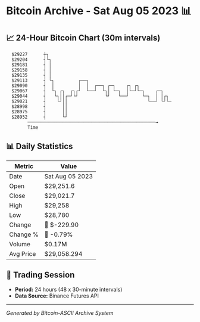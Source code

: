 # Bitcoin Archive - Sat Aug 05 2023 📊

## 📈 24-Hour Bitcoin Chart (30m intervals)

```
  $29227      ┼┐                                               
  $29204      ┤└┐                                              
  $29181      ┤ │                                              
  $29158      ┤ │                                              
  $29135      ┤ │                                              
  $29113      ┤ └┐         ┌──┐                                
  $29090      ┤  │         │  │  ┌──┐ ┌─┐    ┌┐ ┌┐             
  $29067      ┤  └┐ ┌┐  ┌┐┌┘  └──┘  └┐│ └─┐  │└─┘└─┐    ┌─┐    
  $29044      ┤   └┐││┌─┘└┘          └┘   └──┘     └─┐  │ │┌┐  
  $29021      ┤    └┘││                              └──┘ └┘└─ 
  $28998      ┤      ││                                        
  $28975      ┤      ││                                        
  $28952      ┤      └┘                                        
        ────────────────────────────────────────────────→
        Time
```

## 📊 Daily Statistics

| Metric | Value |
|--------|-------|
| Date | Sat Aug 05 2023 |
| Open | $29,251.6 |
| Close | $29,021.7 |
| High | $29,258 |
| Low | $28,780 |
| Change | 🔴 $-229.90 |
| Change % | 🔴 -0.79% |
| Volume | $0.17M |
| Avg Price | $29,058.294 |

## 📅 Trading Session

- **Period:** 24 hours (48 x 30-minute intervals)
- **Data Source:** Binance Futures API

---
*Generated by Bitcoin-ASCII Archive System*
